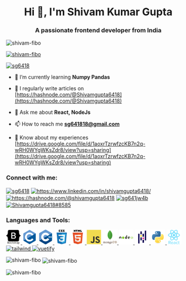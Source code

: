 <h1 align="center">Hi 👋, I'm Shivam Kumar Gupta</h1>
<h3 align="center">A passionate frontend developer from India</h3>

<p align="left"> <img src="https://komarev.com/ghpvc/?username=shivam-fibo&label=Profile%20views&color=0e75b6&style=flat" alt="shivam-fibo" /> </p>

<p align="left"> <a href="https://github.com/ryo-ma/github-profile-trophy"><img src="https://github-profile-trophy.vercel.app/?username=shivam-fibo" alt="shivam-fibo" /></a> </p>

<p align="left"> <a href="https://twitter.com/sg6418" target="blank"><img src="https://img.shields.io/twitter/follow/sg6418?logo=twitter&style=for-the-badge" alt="sg6418" /></a> </p>

- 🌱 I’m currently learning **Numpy Pandas**

- 📝 I regularly write articles on [https://hashnode.com/@Shivamgupta6418](https://hashnode.com/@Shivamgupta6418)

- 💬 Ask me about **React, NodeJs**

- 📫 How to reach me **sg641818@gmail.com**

- 📄 Know about my experiences [https://drive.google.com/file/d/1aoxrTzrwfzcKB7n2q-wRH0WYgWKsZdr8/view?usp=sharing](https://drive.google.com/file/d/1aoxrTzrwfzcKB7n2q-wRH0WYgWKsZdr8/view?usp=sharing)

<h3 align="left">Connect with me:</h3>
<p align="left">
<a href="https://twitter.com/sg6418" target="blank"><img align="center" src="https://raw.githubusercontent.com/rahuldkjain/github-profile-readme-generator/master/src/images/icons/Social/twitter.svg" alt="sg6418" height="30" width="40" /></a>
<a href="https://linkedin.com/in/https://www.linkedin.com/in/shivamgupta6418/" target="blank"><img align="center" src="https://raw.githubusercontent.com/rahuldkjain/github-profile-readme-generator/master/src/images/icons/Social/linked-in-alt.svg" alt="https://www.linkedin.com/in/shivamgupta6418/" height="30" width="40" /></a>
<a href="https://hashnode.com/https://hashnode.com/@shivamgupta6418" target="blank"><img align="center" src="https://raw.githubusercontent.com/rahuldkjain/github-profile-readme-generator/master/src/images/icons/Social/hashnode.svg" alt="https://hashnode.com/@shivamgupta6418" height="30" width="40" /></a>
<a href="https://auth.geeksforgeeks.org/user/sg641jw4b" target="blank"><img align="center" src="https://raw.githubusercontent.com/rahuldkjain/github-profile-readme-generator/master/src/images/icons/Social/geeks-for-geeks.svg" alt="sg641jw4b" height="30" width="40" /></a>
<a href="https://discord.gg/Shivamgupta6418#8585" target="blank"><img align="center" src="https://raw.githubusercontent.com/rahuldkjain/github-profile-readme-generator/master/src/images/icons/Social/discord.svg" alt="Shivamgupta6418#8585" height="30" width="40" /></a>
</p>

<h3 align="left">Languages and Tools:</h3>
<p align="left"> <a href="https://getbootstrap.com" target="_blank" rel="noreferrer"> <img src="https://raw.githubusercontent.com/devicons/devicon/master/icons/bootstrap/bootstrap-plain-wordmark.svg" alt="bootstrap" width="40" height="40"/> </a> <a href="https://www.cprogramming.com/" target="_blank" rel="noreferrer"> <img src="https://raw.githubusercontent.com/devicons/devicon/master/icons/c/c-original.svg" alt="c" width="40" height="40"/> </a> <a href="https://www.w3schools.com/cpp/" target="_blank" rel="noreferrer"> <img src="https://raw.githubusercontent.com/devicons/devicon/master/icons/cplusplus/cplusplus-original.svg" alt="cplusplus" width="40" height="40"/> </a> <a href="https://www.w3schools.com/css/" target="_blank" rel="noreferrer"> <img src="https://raw.githubusercontent.com/devicons/devicon/master/icons/css3/css3-original-wordmark.svg" alt="css3" width="40" height="40"/> </a> <a href="https://www.w3.org/html/" target="_blank" rel="noreferrer"> <img src="https://raw.githubusercontent.com/devicons/devicon/master/icons/html5/html5-original-wordmark.svg" alt="html5" width="40" height="40"/> </a> <a href="https://developer.mozilla.org/en-US/docs/Web/JavaScript" target="_blank" rel="noreferrer"> <img src="https://raw.githubusercontent.com/devicons/devicon/master/icons/javascript/javascript-original.svg" alt="javascript" width="40" height="40"/> </a> <a href="https://www.mongodb.com/" target="_blank" rel="noreferrer"> <img src="https://raw.githubusercontent.com/devicons/devicon/master/icons/mongodb/mongodb-original-wordmark.svg" alt="mongodb" width="40" height="40"/> </a> <a href="https://nodejs.org" target="_blank" rel="noreferrer"> <img src="https://raw.githubusercontent.com/devicons/devicon/master/icons/nodejs/nodejs-original-wordmark.svg" alt="nodejs" width="40" height="40"/> </a> <a href="https://pandas.pydata.org/" target="_blank" rel="noreferrer"> <img src="https://raw.githubusercontent.com/devicons/devicon/2ae2a900d2f041da66e950e4d48052658d850630/icons/pandas/pandas-original.svg" alt="pandas" width="40" height="40"/> </a> <a href="https://www.python.org" target="_blank" rel="noreferrer"> <img src="https://raw.githubusercontent.com/devicons/devicon/master/icons/python/python-original.svg" alt="python" width="40" height="40"/> </a> <a href="https://reactjs.org/" target="_blank" rel="noreferrer"> <img src="https://raw.githubusercontent.com/devicons/devicon/master/icons/react/react-original-wordmark.svg" alt="react" width="40" height="40"/> </a> <a href="https://tailwindcss.com/" target="_blank" rel="noreferrer"> <img src="https://www.vectorlogo.zone/logos/tailwindcss/tailwindcss-icon.svg" alt="tailwind" width="40" height="40"/> </a> <a href="https://vuetifyjs.com/en/" target="_blank" rel="noreferrer"> <img src="https://bestofjs.org/logos/vuetify.svg" alt="vuetify" width="40" height="40"/> </a> </p>

<p><img align="left" src="https://github-readme-stats.vercel.app/api/top-langs?username=shivam-fibo&show_icons=true&locale=en&layout=compact" alt="shivam-fibo" /></p>

<p>&nbsp;<img align="center" src="https://github-readme-stats.vercel.app/api?username=shivam-fibo&show_icons=true&locale=en" alt="shivam-fibo" /></p>

<p><img align="center" src="https://github-readme-streak-stats.herokuapp.com/?user=shivam-fibo&" alt="shivam-fibo" /></p>
